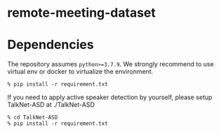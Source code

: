 # remote-meeting-dataset

# Dependencies
The repository assumes `python>=3.7.9`. We strongly recommend to use virtual env or docker to virtualize the environment.
````
% pip install -r requirement.txt
````

If you need to apply active speaker detection by yourself, please setup TalkNet-ASD at ./TalkNet-ASD
````
% cd TalkNet-ASD
% pip install -r requirement.txt
````
